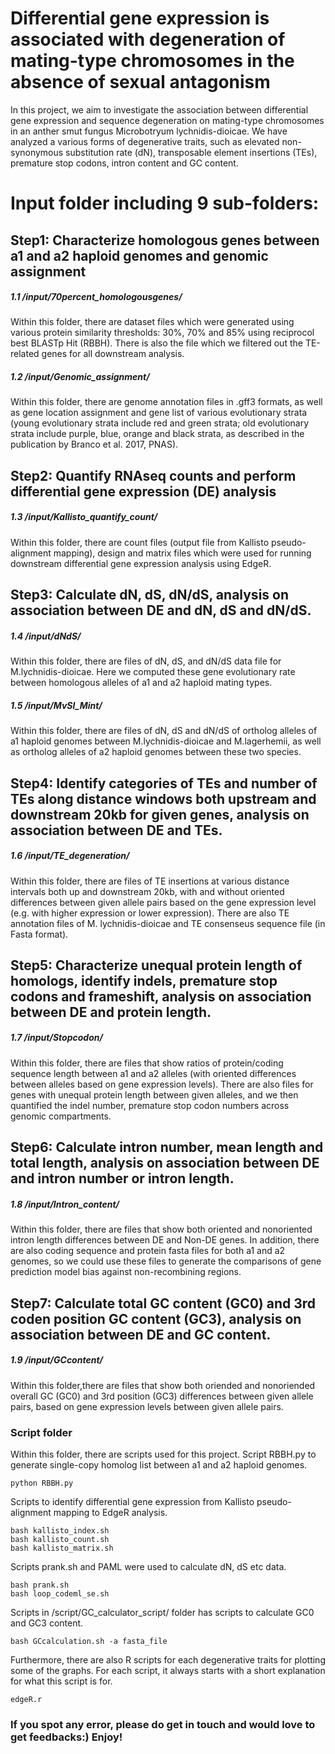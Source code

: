 # Differential gene expression is associated with degeneration of mating-type chromosomes in the absence of sexual antagonism

In this project, we aim to investigate the association between differential gene expression and sequence degeneration on mating-type chromosomes in an anther smut fungus Microbotryum lychnidis-dioicae. We have analyzed a various forms of degenerative traits, such as elevated non-synonymous substitution rate (dN), transposable element insertions (TEs), premature stop codons, intron content and GC content. 


# Input folder including 9 sub-folders: 

## Step1: Characterize homologous genes between a1 and a2 haploid genomes and genomic assignment
##### 1.1  /input/70percent_homologousgenes/
Within this folder, there are dataset files which were generated using various protein similarity thresholds: 30%, 70% and 85% using reciprocol best BLASTp Hit (RBBH). There is also the file which we filtered out the TE-related genes for all downstream analysis.

##### 1.2  /input/Genomic_assignment/
Within this folder, there are genome annotation files in .gff3 formats, as well as gene location assignment and gene list of various evolutionary strata (young evolutionary strata include red and green strata; old evolutionary strata include purple, blue, orange and black strata, as described in the publication by Branco et al. 2017, PNAS).

## Step2: Quantify RNAseq counts and perform differential gene expression (DE) analysis
##### 1.3  /input/Kallisto_quantify_count/
Within this folder, there are count files (output file from Kallisto pseudo-alignment mapping), design and matrix files which were used for running downstream differential gene expression analysis using EdgeR. 

## Step3: Calculate dN, dS, dN/dS, analysis on association between DE and dN, dS and dN/dS.
##### 1.4  /input/dNdS/
Within this folder, there are files of dN, dS, and dN/dS data file for M.lychnidis-dioicae. Here we computed these gene evolutionary rate between homologous alleles of a1 and a2 haploid mating types.

##### 1.5 /input/MvSl_Mint/
Within this folder, there are files of dN, dS and dN/dS of ortholog alleles of a1 haploid genomes between M.lychnidis-dioicae and M.lagerhemii, as well as ortholog alleles of a2 haploid genomes between these two species. 

## Step4: Identify categories of TEs and number of TEs along distance windows both upstream and downstream 20kb for given genes, analysis on association between DE and TEs.
##### 1.6  /input/TE_degeneration/
Within this folder, there are files of TE insertions at various distance intervals both up and downstream 20kb, with and without oriented differences between given allele pairs based on the gene expression level (e.g. with higher expression or lower expression). There are also TE annotation files of M. lychnidis-dioicae and TE consenseus sequence file (in Fasta format).

## Step5: Characterize unequal protein length of homologs, identify indels, premature stop codons and frameshift, analysis on association between DE and protein length.
##### 1.7  /input/Stopcodon/
Within this folder, there are files that show ratios of protein/coding sequence length between a1 and a2 alleles (with oriented differences between alleles based on gene expression levels). There are also files for genes with unequal protein length between given alleles, and we then quantified the indel number, premature stop codon numbers across genomic compartments.

## Step6: Calculate intron number, mean length and total length, analysis on association between DE and intron number or intron length.
##### 1.8  /input/Intron_content/
Within this folder, there are files that show both oriented and nonoriented intron length differences between DE and Non-DE genes. In addition, there are also coding sequence and protein fasta files for both a1 and a2 genomes, so we could use these files to generate the comparisons of gene prediction model bias against non-recombining regions.

## Step7: Calculate total GC content (GC0) and 3rd coden position GC content (GC3), analysis on association between DE and GC content.
##### 1.9  /input/GCcontent/
Within this folder,there are files that show both oriended and nonoriended overall GC (GC0) and 3rd position (GC3) differences between given allele pairs, based on gene expression levels between given allele pairs.


### Script folder
Within this folder, there are scripts used for this project. 
Script RBBH.py to generate single-copy homolog list between a1 and a2 haploid genomes.

    python RBBH.py
Scripts to identify differential gene expression from Kallisto pseudo-alignment mapping to EdgeR analysis.

    bash kallisto_index.sh
    bash kallisto_count.sh
    bash kallisto_matrix.sh
Scripts prank.sh and PAML were used to calculate dN, dS etc data.

    bash prank.sh
    bash loop_codeml_se.sh
Scripts in /script/GC_calculator_script/ folder has scripts to calculate GC0 and GC3 content. 

    bash GCcalculation.sh -a fasta_file
Furthermore, there are also R scripts for each degenerative traits for plotting some of the graphs. For each script, it always starts with a short explanation for what this script is for.

    edgeR.r
### If you spot any error, please do get in touch and would love to get feedbacks:) Enjoy!
